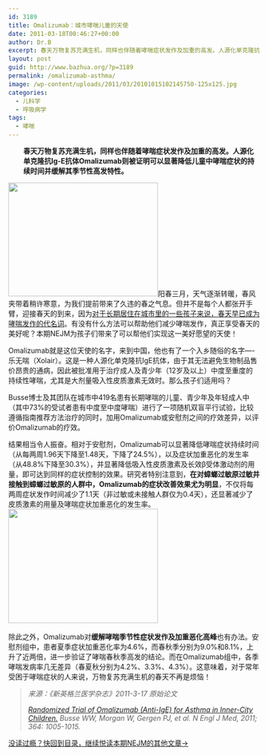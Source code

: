 ```yaml
---
id: 3189
title: Omalizumab：城市哮喘儿童的天使
date: 2011-03-18T00:46:27+00:00
author: Dr.B
excerpt: 春天万物复苏充满生机，同样也伴随着哮喘症状发作及加重的高发。人源化单克隆抗Ig-E抗体Omalizumab则被证明可以显著降低儿童中哮喘症状的持续时间并缓解其季节性高发特性。
layout: post
guid: http://www.bazhua.org/?p=3189
permalink: /omalizumab-asthma/
image: /wp-content/uploads/2011/03/20101015102145750-125x125.jpg
categories:
  - 儿科学
  - 呼吸病学
tags:
  - 哮喘
---
```

<p style="padding-left: 30px;">
  <strong>春天万物复苏充满生机，同样也伴随着哮喘症状发作及加重的高发。人源化单克隆抗Ig-E抗体Omalizumab则被证明可以显著降低儿童中哮喘症状的持续时间并缓解其季节性高发特性。</strong>
</p>

[<img class="aligncenter size-medium wp-image-3198" title="00215d3712da0d4505fe01" src="/wp-content/uploads/2011/03/00215d3712da0d4505fe01-300x228.jpg" alt="" width="300" height="228" srcset="/wp-content/uploads/2011/03/00215d3712da0d4505fe01-300x228.jpg 300w, /wp-content/uploads/2011/03/00215d3712da0d4505fe01-150x114.jpg 150w, /wp-content/uploads/2011/03/00215d3712da0d4505fe01-80x60.jpg 80w, /wp-content/uploads/2011/03/00215d3712da0d4505fe01.jpg 354w" sizes="(max-width: 300px) 100vw, 300px" />](/wp-content/uploads/2011/03/00215d3712da0d4505fe01.jpg)阳春三月，天气逐渐转暖，春风夹带着稍许寒意，为我们提前带来了久违的春之气息。但并不是每个人都张开手臂，迎接春天的到来，因为<a href="http://www.bazhua.org/2011/03/barnyard-microbes-and-childhood-asthma.html" target="_self">对于长期居住在城市里的一些孩子来说，春天早已成为哮喘发作的代名词</a>。有没有什么方法可以帮助他们减少哮喘发作，真正享受春天的美好呢？本期NEJM为孩子们带来了可以帮他们实现这一美好愿望的天使！

Omalizumab就是这位天使的名字，来到中国，他也有了一个入乡随俗的名字&#8212;-乐无喘（Xolair）。这是一种人源化单克隆抗IgE抗体，由于其无法避免生物制品售价昂贵的通病，因此被批准用于治疗成人及青少年（12岁及以上）中度至重度的持续性哮喘，尤其是大剂量吸入性皮质激素无效时。那么孩子们适用吗？

Busse博士及其团队在城市中419名患有长期哮喘的儿童、青少年及年轻成人中（其中73%的受试者患有中度至中度哮喘）进行了一项随机双盲平行试验，比较遵循指南推荐方法治疗的同时，加用Omalizumab或安慰剂之间的疗效差异，以评价Omalizumab的疗效。

结果相当令人振奋。相对于安慰剂，Omalizumab可以显著降低哮喘症状持续时间（从每两周1.96天下降至1.48天，下降了24.5%），以及症状加重恶化的发生率（从48.8%下降至30.3%），并显著降低吸入性皮质激素及长效β受体激动剂的用量，即可达到同样的症状控制的效果。研究者特别注意到，**在对蟑螂过敏原过敏并接触到蟑螂过敏原的人****群****中，****Omalizumab****的症状改善效果尤为明显**，不仅将每两周症状发作时间减少了1.1天（非过敏或未接触人群仅为0.4天），还显著减少了皮质激素的用量及哮喘症状加重恶化的发生率。[<img class="aligncenter size-medium wp-image-3191" title="123" src="/wp-content/uploads/2011/03/123-e1300379627436-300x229.jpg" alt="" width="300" height="229" srcset="/wp-content/uploads/2011/03/123-e1300379627436-300x229.jpg 300w, /wp-content/uploads/2011/03/123-e1300379627436-150x114.jpg 150w, /wp-content/uploads/2011/03/123-e1300379627436-80x60.jpg 80w, /wp-content/uploads/2011/03/123-e1300379627436.jpg 549w" sizes="(max-width: 300px) 100vw, 300px" />](/wp-content/uploads/2011/03/123-e1300379627436.jpg)

除此之外，Omalizumab对**缓解哮喘季节性症状发作及加重恶化高峰**也有办法。安慰剂组中，患者夏季症状加重恶化率为4.6%，而春秋季分别为9.0%和8.1%，上升了近两倍，进一步验证了哮喘春秋季高发的结论。而在Omalizumab组中，各季哮喘发病率几无差异（春夏秋分别为4.2%、3.3%、4.3%）。这意味着，对于常年受困于哮喘症状的人来说，万物复苏充满生机的春天不再是烦恼！

> _来源：《新英格兰医学杂志》2011-3-17 原始论文_
> 
> _<a href="http://www.nejm.org/doi/full/10.1056/NEJMoa1009705?query=featured_home" target="_self">Randomized Trial of Omalizumab (Anti-IgE) for Asthma in Inner-City Children.</a> Busse WW, Morgan W, Gergen PJ, et al. N Engl J Med, 2011; 364: 1005-1015._

[没读过瘾？快回到目录，继续悦读本期NEJM的其他文章→](http://www.bazhua.org/2011/03/nejm0317.html)
